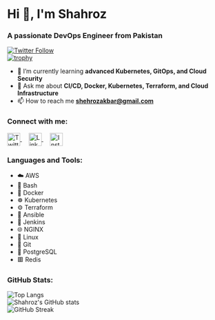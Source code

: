 # Hi 👋, I'm Shahroz
### A passionate DevOps Engineer from Pakistan

[![Twitter Follow](https://img.shields.io/twitter/follow/shahroz_dhillon?logo=twitter&style=for-the-badge)](https://twitter.com/shahroz_dhillon)  
[![trophy](https://github-profile-trophy.vercel.app/?username=shahrozakbar)](https://github.com/ryo-ma/github-profile-trophy)

- 🌱 I’m currently learning **advanced Kubernetes, GitOps, and Cloud Security**  
- 💬 Ask me about **CI/CD, Docker, Kubernetes, Terraform, and Cloud Infrastructure**  
- 📫 How to reach me **shehrozakbar@gmail.com**  

### Connect with me:
<a href="https://twitter.com/shahroz_dhillon" target="blank">
  <img align="center" src="https://raw.githubusercontent.com/rahuldkjain/github-profile-readme-generator/master/src/images/icons/Social/twitter.svg" alt="Twitter" height="30" width="30" />
</a>&nbsp;&nbsp;&nbsp;
<a href="https://linkedin.com/in/shahrozakbar" target="blank">
  <img align="center" src="https://raw.githubusercontent.com/rahuldkjain/github-profile-readme-generator/master/src/images/icons/Social/linked-in-alt.svg" alt="LinkedIn" height="30" width="30" />
</a>&nbsp;&nbsp;&nbsp;
<a href="https://instagram.com/shahroz_akbar_dhillon" target="blank">
  <img align="center" src="https://raw.githubusercontent.com/rahuldkjain/github-profile-readme-generator/master/src/images/icons/Social/instagram.svg" alt="Instagram" height="30" width="30" />
</a>



### Languages and Tools:
- ☁️ AWS  
- 🐚 Bash  
- 🐳 Docker  
- ☸️ Kubernetes  
- ⚙️ Terraform  
- 🤖 Ansible  
- 🔧 Jenkins  
- 🌐 NGINX  
- 🐧 Linux  
- 🔗 Git  
- 🐘 PostgreSQL  
- 🟥 Redis  

### GitHub Stats:
![Top Langs](https://github-readme-stats.vercel.app/api/top-langs?username=shahrozakbar&show_icons=true&locale=en&layout=compact)  
![Shahroz's GitHub stats](https://github-readme-stats.vercel.app/api?username=shahrozakbar&show_icons=true&locale=en)  
![GitHub Streak](https://github-readme-streak-stats.herokuapp.com/?user=shahrozakbar)  
